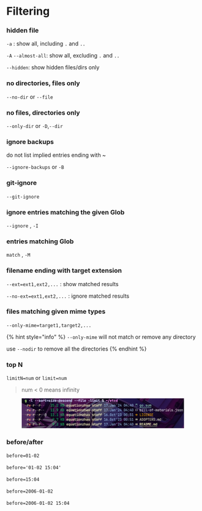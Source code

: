 # Filtering

### hidden file

`-a` : show all, including `.` and `..`

`-A` `--almost-all`: show all, excluding `.` and `..`

`--hidden`: show hidden files/dirs only

### no directories, files only

`--no-dir` or `--file`

### no files, directories only

`--only-dir` or `-D`,`--dir`

### ignore backups

do not list implied entries ending with \~

`--ignore-backups` or `-B`

### git-ignore

`--git-ignore`&#x20;

### ignore entries matching the given Glob

`--ignore` , `-I`&#x20;

### entries matching Glob

`match` , `-M`

### filename ending with target extension

`--ext=ext1,ext2,...` : show matched results

`--no-ext=ext1,ext2,...` : ignore matched results

### files matching given mime types

`--only-mime=target1,target2,...`

{% hint style="info" %}
`--only-mime` will not match or remove any directory

use `--nodir` to remove all the directories&#x20;
{% endhint %}

### top N

`limitN=num` or `limit=num`

> num < 0 means infinity

<figure><img src="../../.gitbook/assets/image (4).png" alt=""><figcaption></figcaption></figure>

### before/after

`before=01-02`

`before='01-02 15:04'`&#x20;

`before=15:04`

`before=2006-01-02`

`before=2006-01-02 15:04`

